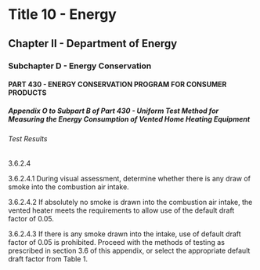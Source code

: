 
# Title 10 - Energy
## Chapter II - Department of Energy
### Subchapter D - Energy Conservation
#### PART 430 - ENERGY CONSERVATION PROGRAM FOR CONSUMER PRODUCTS
##### Appendix O to Subpart B of Part 430 - Uniform Test Method for Measuring the Energy Consumption of Vented Home Heating Equipment
###### Test Results

3.6.2.4

3.6.2.4.1 During visual assessment, determine whether there is any draw of smoke into the combustion air intake.

3.6.2.4.2 If absolutely no smoke is drawn into the combustion air intake, the vented heater meets the requirements to allow use of the default draft factor of 0.05.

3.6.2.4.3 If there is any smoke drawn into the intake, use of default draft factor of 0.05 is prohibited. Proceed with the methods of testing as prescribed in section 3.6 of this appendix, or select the appropriate default draft factor from Table 1.
